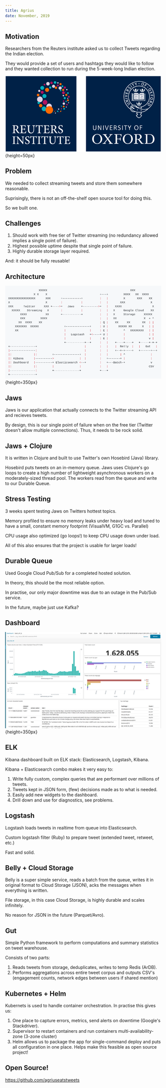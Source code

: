 ```yaml
---
title: Agrius
date: November, 2019
---
```


## Motivation

Researchers from the Reuters institute asked us to collect Tweets regarding the Indian election.

They would provide a set of users and hashtags they would like to follow and they wanted collection to run during the 5-week-long Indian election.

![](./reuters-oxford.png){height=50px}


## Problem

We needed to collect streaming tweets and store them somewhere reasonable.

Suprisingly, there is not an off-the-shelf open source tool for doing this.

So we built one.

## Challenges

1. Should work with free tier of Twitter streaming (no redundancy allowed implies a single point of failure).
2. Highest possible uptime despite that single point of failure.
3. Highly durable storage layer required.

And: it should be fully reusable!


## Architecture

![](./design.png){height=350px}


## Jaws

Jaws is our application that actually connects to the Twitter streaming API and recieves tweets.

By design, this is our single point of failure when on the free tier (Twitter doesn't allow multiple connections). Thus, it needs to be rock solid.


## Jaws + Clojure

It is written in Clojure and built to use Twitter's own Hosebird (Java) library.

Hosebird puts tweets on an in-memory queue. Jaws uses Clojure's go loops to create a high number of lightweight asynchronous workers on a moderately-sized thread pool. The workers read from the queue and write to our Durable Queue.

## Stress Testing

3 weeks spent testing Jaws on Twitters hottest topics.

Memory profiled to ensure no memory leaks under heavy load and tuned to have a small, constant memory footprint (VisualVM, G1GC vs. Parallel)

CPU usage also optimized (go loops!) to keep CPU usage down under load.

All of this also ensures that the project is usable for larger loads!


## Durable Queue

Used Google Cloud Pub/Sub for a completed hosted solution.

In theory, this should be the most reliable option.

In practise, our only major downtime was due to an outage in the Pub/Sub service.

In the future, maybe just use Kafka?


## Dashboard

![](./dash.png){height=350px}

## ELK

Kibana dashboard built on ELK stack: Elasticsearch, Logstash, Kibana.

Kibana + Elasticsearch combo makes it very easy to:

1. Write fully custom, complex queries that are performant over millions of tweets.
2. Tweets kept in JSON form, (few) decisions made as to what is needed.
3. Easily add new widgets to the dashboard.
4. Drill down and use for diagnostics, see problems.

## Logstash

Logstash loads tweets in realtime from queue into Elasticsearch.

Custom logstash filter (Ruby) to prepare tweet (extended tweet, retweet, etc.)

Fast and solid.

## Belly + Cloud Storage

Belly is a super simple service, reads a batch from the queue, writes it in original format to Cloud Storage (JSON), acks the messages when everything is written.

File storage, in this case Cloud Storage, is highly durable and scales infinitely.

No reason for JSON in the future (Parquet/Avro).

## Gut

Simple Python framework to perform computations and summary statistics on tweet warehouse.

Consists of two parts:

1. Reads tweets from storage, deduplicates, writes to temp Redis (ArDB).
2. Performs aggregations across entire tweet corpus and outputs CSV's (engagement counts, network edges between users if shared mention)


## Kubernetes + Helm

Kubernets is used to handle container orchestration. In practise this gives us:

1. One place to capture errors, metrics, send alerts on downtime (Google's Stackdriver).
2. Supervisor to restart containers and run containers multi-availability-zone (3-zone cluster)
3. Helm allows us to package the app for single-command deploy and puts all configuration in one place. Helps make this feasible as open source project!

## Open Source!

https://github.com/agriuseatstweets
